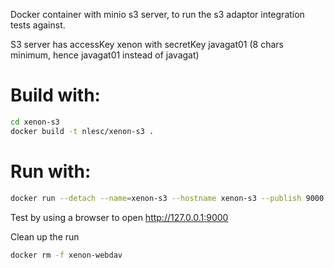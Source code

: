 Docker container with minio s3 server, to run the s3 adaptor integration tests against.

S3 server has accessKey xenon with secretKey javagat01 (8 chars minimum, hence javagat01 instead of javagat)

# Build with:

```bash
cd xenon-s3
docker build -t nlesc/xenon-s3 .
```

# Run with:

```bash
docker run --detach --name=xenon-s3 --hostname xenon-s3 --publish 9000:9000 nlesc/xenon-s3

```

Test by using a browser to open http://127.0.0.1:9000

Clean up the run

```bash
docker rm -f xenon-webdav
```
